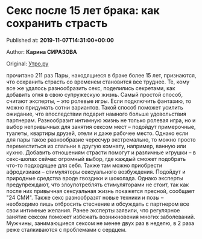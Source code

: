
# Секс после 15 лет брака: как сохранить страсть

Published at: **2019-11-07T14:31:00+00:00**

Author: **Карина СИРАЗОВА**

Original: [Утро.ру](https://utro.ru/life/2019/11/07/1423709.shtml)

прочитано 211 раз
Пары, находящиеся в браке более 15 лет, признаются, что сохранить страсть со временем становится все труднее. Те, кому все же удалось разнообразить секс, поделились секретами, как добавить огня в свою супружескую жизнь.
Самый простой способ, считают эксперты, – это ролевые игры. Если подключить фантазию, то можно придумать сотни вариантов. Такой способ поможет усилить ожидание, что впоследствии подарит намного больше удовольствия партнерам. Разнообразит интимную жизнь не только ролевая игра, но и выбор непривычных для занятия сексом мест – подойдут примерочные, туалеты, квартиры друзей, отели и даже рабочее место. Однако если для пары такое разнообразие чересчур экстремально, то можно просто переместиться из спальни в другую комнату, например, ванную или кухню.
Добавить отношениям страсти помогут и различные игрушки – в секс-шопах сейчас огромный выбор, где каждый сможет подобрать что-то подходящее для себя. Также там можно приобрести афродизиаки – стимуляторы сексуального возбуждения. Подойдут и природные средства вроде гвоздики и шоколада. Однако эксперты предупреждают, что злоупотреблять стимуляторами не стоит, так как после них привычная сексуальная жизнь покажется пресной, сообщает "24 СМИ". Также секс разнообразят новые техники и позы – необходимо лишь отбросить стеснение и обсуждать с партнером все свои интимные желания.
Ранее эксперты заявили, что регулярное занятие сексом поможет избежать возникновения многих заболеваний. Мужчины, занимающиеся сексом не менее двух раз в неделю, в 2 раза реже сталкиваются с проблемами с сердцем.

